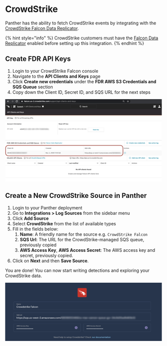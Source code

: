 # CrowdStrike

Panther has the ability to fetch CrowdStrike events by integrating with the [CrowdStrike Falcon Data Replicator](https://developer.crowdstrike.com/crowdstrike/docs/falcon-data-replicator-guide).

{% hint style="info" %}
CrowdStrike customers must have the [Falcon Data Replicator](https://developer.crowdstrike.com/crowdstrike/docs/falcon-data-replicator-guide#section-overview-of-falcon-data-replicator) enabled before setting up this integration.
{% endhint %}

## Create FDR API Keys

1. Login to your CrowdStrike Falcon console
2. Navigate to the **API Clients and Keys** page
3. Click **Create new credentials** under the **FDR AWS S3 Credentials and SQS Queue** section
4. Copy down the Client ID, Secret ID, and SQS URL for the next steps

![](../../../../.gitbook/assets/crowdstrike-fdr-creds-page.png)

## Create a New CrowdStrike Source in Panther

1. Login to your Panther deployment
2. Go to **Integrations > Log Sources** from the sidebar menu
3. Click **Add Source**
4. Select **CrowdStrike** from the list of available types
5. Fill in the fields below:
   1. **Name**: A friendly name for the source e.g. `CrowdStrike Falcon`
   2. **SQS Url**: The URL for the CrowdStrike-managed SQS queue, previously copied
   3. **AWS Access Key**, **AWS Access Secret**: The AWS access key and secret, previously copied.
6. Click on **Next** and then **Save Source**.

You are done! You can now start writing detections and exploring your CrowdStrike data.

![](../../../../.gitbook/assets/crowdstrike-add-integration.png)
